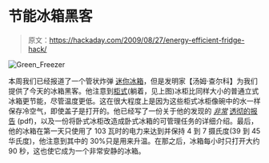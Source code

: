 # 节能冰箱黑客

> 原文：<https://hackaday.com/2009/08/27/energy-efficient-fridge-hack/>

![Green_Freezer](img/202f8fee4d84cac82aca011249d65f85.png "Green_Freezer")

本周我们已经报道了一个管状炸弹 [迷你冰箱](http://hackaday.com/2009/08/25/single-can-mini-fridge/)，但是发明家【汤姆·查尔科】为我们提供了今天的冰箱黑客。他注意到[柜式](http://housewares.about.com/od/refrigeratorsfreezers/a/chestvsupfreezr.htm)(躺着，见上图)冰柜比同样大小的普通立式冰箱更节能，尽管温度更低。这在很大程度上是因为这些柜式冰柜像碗中的水一样保存冷空气，即使盖子是打开的。他已经写了一份关于他的发现的 *[非常](http://www.builditsolar.com/Projects/Conservation/chest_fridge.pdf)* [透彻的报告](http://www.builditsolar.com/Projects/Conservation/chest_fridge.pdf) (pdf)，以及一份将卧式冰柜改造成卧式冰箱的可管理任务的详细介绍。最后，他的冰箱在第一天只使用了 103 瓦时的电力来达到并保持 4 到 7 摄氏度(39 到 45 华氏度)，他注意到其中的 30%只是用来升温。在那之后，冰箱每小时只打开大约 90 秒，这也使它成为一个非常安静的冰箱。